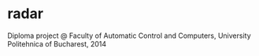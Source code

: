 radar
=====

Diploma project @ Faculty of Automatic Control and Computers, University Politehnica of Bucharest, 2014
